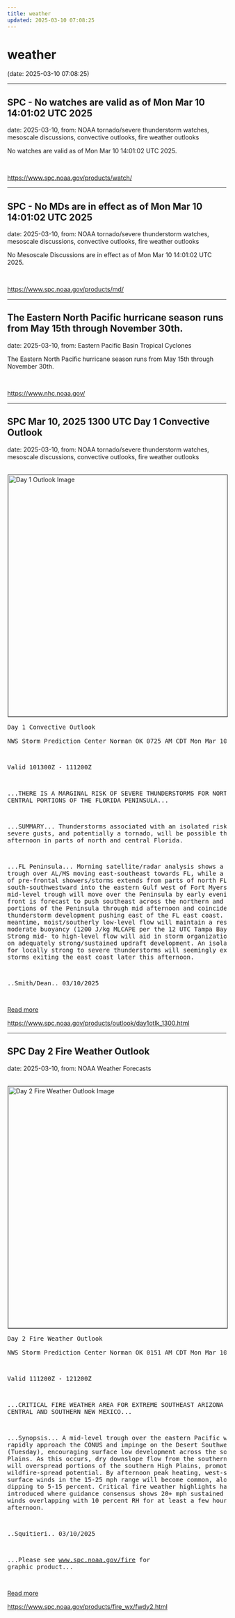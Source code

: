 ```yaml
---
title: weather
updated: 2025-03-10 07:08:25
---
```


# weather

(date: 2025-03-10 07:08:25)

---

## SPC - No watches are valid as of Mon Mar 10 14:01:02 UTC 2025

date: 2025-03-10, from: NOAA tornado/severe thunderstorm watches, mesoscale discussions, convective outlooks, fire weather outlooks

No watches are valid as of Mon Mar 10 14:01:02 UTC 2025. 

<br> 

<https://www.spc.noaa.gov/products/watch/>

---

## SPC - No MDs are in effect as of Mon Mar 10 14:01:02 UTC 2025

date: 2025-03-10, from: NOAA tornado/severe thunderstorm watches, mesoscale discussions, convective outlooks, fire weather outlooks

No Mesoscale Discussions are in effect as of Mon Mar 10 14:01:02 UTC 2025. 

<br> 

<https://www.spc.noaa.gov/products/md/>

---

## The Eastern North Pacific hurricane season runs from May 15th through November 30th.

date: 2025-03-10, from: Eastern Pacific Basin Tropical Cyclones

The Eastern North Pacific hurricane season runs from May 15th through November 30th. 

<br> 

<https://www.nhc.noaa.gov/>

---

## SPC Mar 10, 2025 1300 UTC Day 1 Convective Outlook

date: 2025-03-10, from: NOAA tornado/severe thunderstorm watches, mesoscale discussions, convective outlooks, fire weather outlooks

<br /><a href="https://www.spc.noaa.gov/products/outlook/day1otlk.html"><img src="https://www.spc.noaa.gov/products/outlook/day1otlk.gif" border="1" alt="Day 1 Outlook Image" hspace="1" vspace="1" width="815" height="555" align="center" /></a><pre>
Day 1 Convective Outlook  
NWS Storm Prediction Center Norman OK
0725 AM CDT Mon Mar 10 2025

Valid 101300Z - 111200Z

...THERE IS A MARGINAL RISK OF SEVERE THUNDERSTORMS FOR NORTHERN AND
CENTRAL PORTIONS OF THE FLORIDA PENINSULA...

...SUMMARY...
Thunderstorms associated with an isolated risk for severe gusts, and
potentially a tornado, will be possible through early afternoon in
parts of north and central Florida.

...FL Peninsula...
Morning satellite/radar analysis shows a mid-level trough over AL/MS
moving east-southeast towards FL, while a broken band of pre-frontal
showers/storms extends from parts of north FL south-southwestward
into the eastern Gulf west of Fort Myers.  The mid-level trough will
move over the Peninsula by early evening.  A cold front is forecast
to push southeast across the northern and central portions of the
Peninsula through mid afternoon and coincide with thunderstorm
development pushing east of the FL east coast.  In the meantime,
moist/southerly low-level flow will maintain a reservoir of moderate
buoyancy (1200 J/kg MLCAPE per the 12 UTC Tampa Bay raob).  Strong
mid- to high-level flow will aid in storm organization contingent on
adequately strong/sustained updraft development.  An isolated threat
for locally strong to severe thunderstorms will seemingly exist
prior to storms exiting the east coast later this afternoon.

..Smith/Dean.. 03/10/2025

</pre>
<a href="https://www.spc.noaa.gov/products/outlook/day1otlk.html">Read more</a>
 

<br> 

<https://www.spc.noaa.gov/products/outlook/day1otlk_1300.html>

---

## SPC Day 2 Fire Weather Outlook

date: 2025-03-10, from: NOAA Weather Forecasts

<br /><a href="https://www.spc.noaa.gov/products/fire_wx/fwdy2.html"><img src="https://www.spc.noaa.gov/products/fire_wx/day2fireotlk.gif" border="1" alt="Day 2 Fire Weather Outlook Image" hspace="1" vspace="1" width="815" height="555" align="center" /></a><pre>
Day 2 Fire Weather Outlook  
NWS Storm Prediction Center Norman OK
0151 AM CDT Mon Mar 10 2025

Valid 111200Z - 121200Z

...CRITICAL FIRE WEATHER AREA FOR EXTREME SOUTHEAST ARIZONA INTO
CENTRAL AND SOUTHERN NEW MEXICO...

...Synopsis...
A mid-level trough over the eastern Pacific will rapidly approach
the CONUS and impinge on the Desert Southwest tomorrow (Tuesday),
encouraging surface low development across the southern Plains. As
this occurs, dry downslope flow from the southern Rockies will
overspread portions of the southern High Plains, promoting
wildfire-spread potential. By afternoon peak heating,
west-southwesterly surface winds in the 15-25 mph range will become
common, along with RH dipping to 5-15 percent. Critical fire weather
highlights have been introduced where guidance consensus shows 20+
mph sustained surface winds overlapping with 10 percent RH for at
least a few hours Tuesday afternoon.

..Squitieri.. 03/10/2025

...Please see www.spc.noaa.gov/fire for graphic product...

</pre>
<a href="https://www.spc.noaa.gov/products/fire_wx/fwdy2.html">Read more</a>
 

<br> 

<https://www.spc.noaa.gov/products/fire_wx/fwdy2.html>

